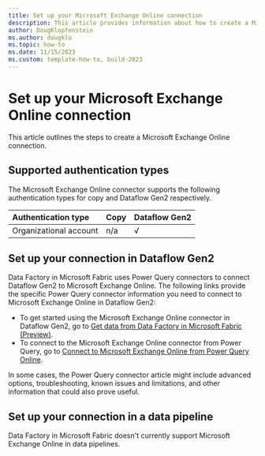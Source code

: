 ```yaml
---
title: Set up your Microsoft Exchange Online connection
description: This article provides information about how to create a Microsoft Exchange Online connection in Microsoft Fabric.
author: DougKlopfenstein
ms.author: dougklo
ms.topic: how-to
ms.date: 11/15/2023
ms.custom: template-how-to, build-2023
---
```


# Set up your Microsoft Exchange Online connection

This article outlines the steps to create a Microsoft Exchange Online connection.


## Supported authentication types

The Microsoft Exchange Online connector supports the following authentication types for copy and Dataflow Gen2 respectively.  

|Authentication type |Copy |Dataflow Gen2 |
|:---|:---|:---|
|Organizational account| n/a | √ |

## Set up your connection in Dataflow Gen2

Data Factory in Microsoft Fabric uses Power Query connectors to connect Dataflow Gen2 to Microsoft Exchange Online. The following links provide the specific Power Query connector information you need to connect to Microsoft Exchange Online in Dataflow Gen2:

- To get started using the Microsoft Exchange Online connector in Dataflow Gen2, go to [Get data from Data Factory in Microsoft Fabric (Preview)](/power-query/where-to-get-data#get-data-from-data-factory-in-microsoft-fabric-preview).
- To connect to the Microsoft Exchange Online connector from Power Query, go to [Connect to Microsoft Exchange Online from Power Query Online](/power-query/connectors/microsoft-exchange-online#connect-to-microsoft-exchange-online-from-power-query-online).

In some cases, the Power Query connector article might include advanced options, troubleshooting, known issues and limitations, and other information that could also prove useful.

## Set up your connection in a data pipeline

Data Factory in Microsoft Fabric doesn't currently support Microsoft Exchange Online in data pipelines.
